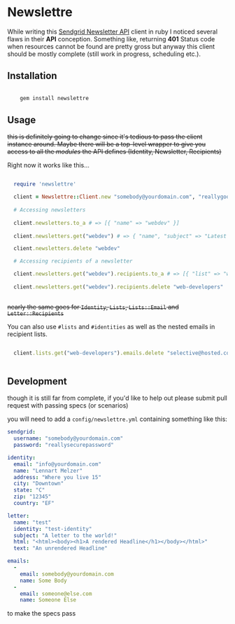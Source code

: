 # Newslettre

While writing this [Sendgrid Newsletter API](http://docs.sendgrid.com/documentation/api/newsletter-api/) client in ruby
I noticed several flaws in their __API__ conception. Something like,
returning __401__ Status code when resources cannot be found are pretty
gross but anyway this client should be mostly complete (still work in
progress, scheduling etc.).

## Installation

``` ruby

    gem install newslettre
```

## Usage

<del>this is definitely going to change since it's tedious to pass the client
instance around. Maybe there will be a top-level wrapper to give you
access to all the _modules_ the API defines (Identity, Newsletter,
Recipients)</del>

Right now it works like this…

``` ruby

  require 'newslettre'

  client = Newslettre::Client.new "somebody@yourdomain.com", "reallygoodpassword"
  
  # Accessing newsletters
  
  client.newsletters.to_a # => [{ "name" => "webdev" }] 
  
  client.newsletters.get("webdev") # => { "name", "subject" => "Latest Web Development News", "html" =>  "<html>...</html>" }

  client.newsletters.delete "webdev"

  # Accessing recipients of a newsletter

  client.newsletters.get("webdev").recipients.to_a # => [{ "list" => "web-developers" }]
  
  client.newsletters.get("webdev").recipients.delete "web-developers"
  
```

<del>nearly the same goes for `Identity`, `Lists`, `Lists::Email` and `Letter::Recipients`</del>

You can also use `#lists` and `#identities` as well as the nested emails in recipient lists.

``` ruby

  client.lists.get("web-developers").emails.delete "selective@hosted.com", "programmatic@failure.com"
  
```

## Development

though it is still far from complete, if you'd like to help out please
submit pull request with passing specs (or scenarios)

you will need to add a `config/newslettre.yml` containing something like
this:

``` yaml
sendgrid:
  username: "somebody@yourdomain.com"
  password: "reallysecurepassword"

identity:
  email: "info@yourdomain.com"
  name: "Lennart Melzer"
  address: "Where you live 15"
  city: "Downtown"
  state: "C"
  zip: "12345"
  country: "EF"

letter:
  name: "test"
  identity: "test-identity"
  subject: "A letter to the world!"
  html: "<html><body><h1>A rendered Headline</h1></body></html>"
  text: "An unrendered Headline"

emails:
  -
    email: somebody@yourdomain.com
    name: Some Body
  -
    email: someone@else.com
    name: Someone Else

```

to make the specs pass 
